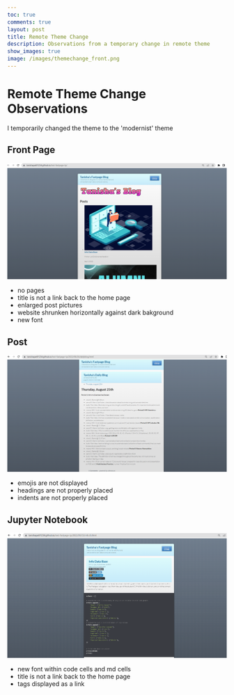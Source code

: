 ```yaml
---
toc: true
comments: true
layout: post
title: Remote Theme Change
description: Observations from a temporary change in remote theme
show_images: true
image: /images/themechange_front.png
---
```

# Remote Theme Change Observations 
I temporarily changed the theme to the 'modernist' theme
## Front Page
![theme change front](/images/themechange_front.png)
- no pages
- title is not a link back to the home page
- enlarged post pictures
- website shrunken horizontally against dark bakground
- new font
## Post
![theme change post](/images/themechange_post.png)
- emojis are not displayed
- headings are not properly placed
- indents are not properly placed
## Jupyter Notebook
![theme change notebook](/images/themechange_notebook.png)
- new font within code cells and md cells
- title is not a link back to the home page
- tags displayed as a link
